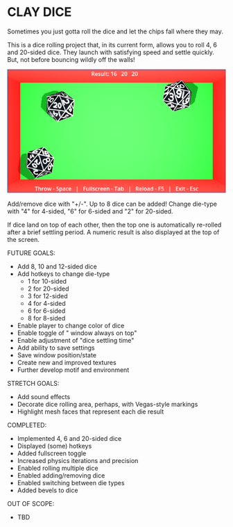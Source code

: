 # CLAY DICE
Sometimes you just gotta roll the dice and let the chips fall where they may.

This is a dice rolling project that, in its current form, allows you to roll 4, 6 and 20-sided dice. They launch with satisfying speed and settle quickly. But, not before bouncing wildly off the walls!

<img src="./images/clay_dice.png">

Add/remove dice with "+/-". Up to 8 dice can be added! Change die-type with "4" for 4-sided,  "6" for 6-sided and "2" for 20-sided.

If dice land on top of each other, then the top one is automatically re-rolled after a brief settling period. A numeric result is also displayed at the top of the screen.

FUTURE GOALS:
- Add 8, 10 and 12-sided dice
- Add hotkeys to change die-type
  - 1 for 10-sided
  - 2 for 20-sided
  - 3 for 12-sided
  - 4 for 4-sided
  - 6 for 6-sided
  - 8 for 8-sided
- Enable player to change color of dice
- Enable toggle of " window always on top"
- Enable adjustment of "dice settling time"
- Add ability to save settings
- Save window position/state
- Create new and improved textures
- Further develop motif and environment

STRETCH GOALS:
- Add sound effects
- Decorate dice rolling area, perhaps, with Vegas-style markings
- Highlight mesh faces that represent each die result

COMPLETED:
- Implemented 4, 6 and 20-sided dice
- Displayed (some) hotkeys
- Added fullscreen toggle
- Increased physics iterations and precision
- Enabled rolling multiple dice
- Enabled adding/removing dice
- Enabled switching between die types
- Added bevels to dice

OUT OF SCOPE:
- TBD

